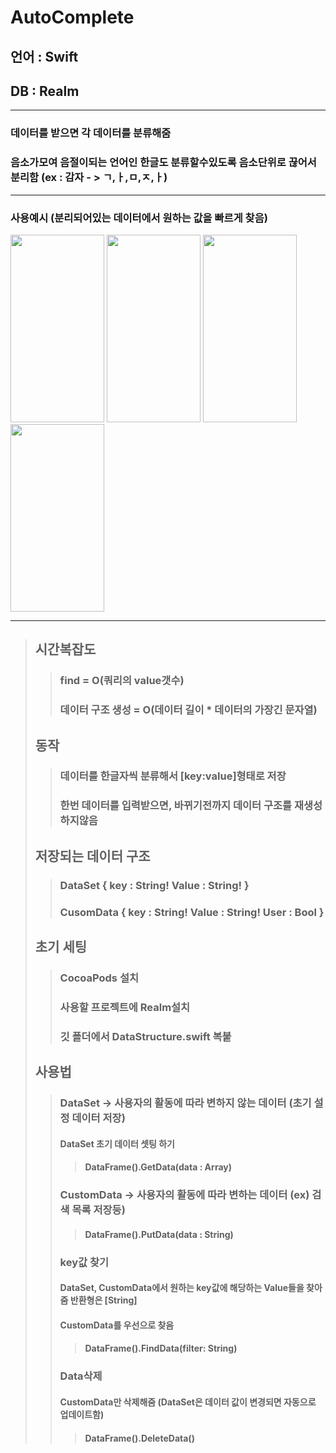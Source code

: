 # AutoComplete
## 언어 : Swift
## DB : Realm

---
### 데이터를 받으면 각 데이터를 분류해줌
### 음소가모여 음절이되는 언어인 한글도 분류할수있도록 음소단위로 끊어서 분리함 (ex : 감자 - > ㄱ,ㅏ,ㅁ,ㅈ,ㅏ)
---
### 사용예시 (분리되어있는 데이터에서 원하는 값을 빠르게 찾음)
<img src = "https://user-images.githubusercontent.com/62425964/98548099-753ccb00-22dc-11eb-8510-7da8e7a3cc60.jpeg" height="300px" width ="150px"> </img> <img src = "https://user-images.githubusercontent.com/62425964/98548113-78d05200-22dc-11eb-95c1-2827110cdeea.jpeg" height="300px" width ="150px"> </img> <img src = "https://user-images.githubusercontent.com/62425964/98548134-7cfc6f80-22dc-11eb-8574-ff7c542d781a.jpeg" height = "300px" width= "150px"> </img> <img src = "https://user-images.githubusercontent.com/62425964/98548156-81288d00-22dc-11eb-80f5-c180382e7a3e.jpeg" height = "300px" width= "150px"> </img>

---
> ## 시간복잡도
> > ### find = O(쿼리의 value갯수)
> > ### 데이터 구조 생성 = O(데이터 길이 * 데이터의 가장긴 문자열)
> ## 동작
> > ### 데이터를 한글자씩 분류해서 [key:value]형태로 저장
> > ### 한번 데이터를 입력받으면, 바뀌기전까지 데이터 구조를 재생성하지않음
> ## 저장되는 데이터 구조
> > ### DataSet { key : String! Value : String! } 
> > ### CusomData { key : String! Value : String! User : Bool }
> ## 초기 세팅
> > ### CocoaPods 설치
> > ### 사용할 프로젝트에 Realm설치
> > ### 깃 폴더에서 DataStructure.swift 복붙
> ## 사용법
> > ### DataSet -> 사용자의 활동에 따라 변하지 않는 데이터 (초기 설정 데이터 저장)
> > #### DataSet 초기 데이터 셋팅 하기
> > > #### DataFrame().GetData(data : Array<String>)
> > ### CustomData -> 사용자의 활동에 따라 변하는 데이터 (ex) 검색 목록 저장등)
> > > #### DataFrame().PutData(data : String)
> > ### key값 찾기
> > #### DataSet, CustomData에서 원하는 key값에 해당하는 Value들을 찾아줌 반환형은 [String]
> > #### CustomData를 우선으로 찾음
> > > #### DataFrame().FindData(filter: String)
> > ### Data삭제
> > #### CustomData만 삭제해줌 (DataSet은 데이터 값이 변경되면 자동으로 업데이트함)
> > > #### DataFrame().DeleteData()
